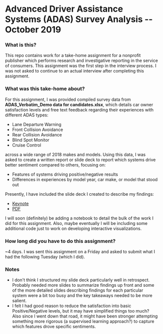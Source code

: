 # Advanced Driver Assistance Systems (ADAS) Survey Analysis -- October 2019

### What is this?

This repo contains work for a take-home assignment for a nonprofit publisher which performs research and investigative reporting in the service of consumers. This assignment was the first step in the interview process. I was not asked to continue to an actual interview after completing this assignment.

### What was this take-home about?

For this assignment, I was provided compiled survey data from **ADAS_Verbatim_Demo data for candidates.xlsx**, which details car owner satisfaction levels and free text feedback regarding their experiences with different ADAS types:

* Lane Departure Warning
* Front Collision Avoidance
* Rear Collision Avoidance
* Blind Spot Monitor
* Cruise Control

across a wide range of 2018 makes and models. Using this data, I was asked to create a written report or slide deck to report which systems drive better sentiment compared to others, focusing on:

* Features of systems driving positive/negative results
* Differences in experiences by model year, car make, or model that stood out

Presently, I have included the slide deck I created to describe my findings:

* [Keynote](ADASSurveyAnalysis.key)
* [PDF](ADASSurveyAnalysis.pdf)

I will soon (definitely) be adding a notebook to detail the bulk of the work I did for this assignment. Also, maybe eventually I will be including some additional code just to work on developing interactive visualizations.

### How long did you have to do this assignment?

~4 days. I was sent this assignment on a Friday and asked to submit what I had the following Tuesday (which I did).

### Notes

* I don't think I structured my slide deck particularly well in retrospect. Probably needed more slides to summarize findings up front and some of the more detailed slides describing findings for each particular system were a bit too busy and the key takeaways needed to be more salient.
* I felt I had good reason to reduce the satisfaction into basic Positive/Negative levels, but it may have simplified things too much? Also since I went down that road, it might have been stronger attempting something more rigorous (a supervised learning approach?) to capture which features drove specific sentiments.
